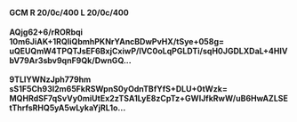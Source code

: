 #### GCM R 20/0c/400 L 20/0c/400
**AQjg62+6/rRORbqi**<br/>**10m6JiAK+1RQIiQbmhPKNrYAncBDwPvHX/tSye+058g=**<br/>**uQEUQmW4TPQTJsEF6BxjCxiwP/lVC0oLqPGLDTi/sqH0JGDLXDaL+4HIVbV79Ar3sbv9qnF9Qk/DwnGQ...**<br/><br/>
**9TLIYWNzJph779hm**<br/>**sS1F5Ch93l2m65FkRSWpnS0yOdnTBfYfS+DLU+0tWzk=**<br/>**MQHRdSF7qSvVy0miUtEx2zTSA1LyE8zCpTz+GWlJfkRwW/uB6HwAZLSEtThrfsRHQ5yA5wLykaYjRL1o...**